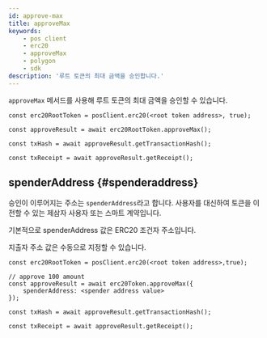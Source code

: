 ```yaml
---
id: approve-max
title: approveMax
keywords:
    - pos client
    - erc20
    - approveMax
    - polygon
    - sdk
description: '루트 토큰의 최대 금액을 승인합니다.'
---
```


`approveMax` 메서드를 사용해 루트 토큰의 최대 금액을 승인할 수 있습니다.

```
const erc20RootToken = posClient.erc20(<root token address>, true);

const approveResult = await erc20RootToken.approveMax();

const txHash = await approveResult.getTransactionHash();

const txReceipt = await approveResult.getReceipt();

```

## spenderAddress {#spenderaddress}

승인이 이루어지는 주소는 `spenderAddress`라고 합니다. 사용자를 대신하여 토큰을 이전할 수 있는 제삼자 사용자 또는 스마트 계약입니다.

기본적으로 spenderAddress 값은 ERC20 조건자 주소입니다.

지출자 주소 값은 수동으로 지정할 수 있습니다.

```
const erc20RootToken = posClient.erc20(<root token address>,true);

// approve 100 amount
const approveResult = await erc20Token.approveMax({
    spenderAddress: <spender address value>
});

const txHash = await approveResult.getTransactionHash();

const txReceipt = await approveResult.getReceipt();

```

